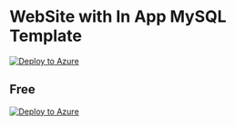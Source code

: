 # WebSite with In App MySQL Template
[![Deploy to Azure](http://azuredeploy.net/deploybutton.png)](https://portal.azure.com/#create/Microsoft.Template/uri/https%3A%2F%2Fraw.githubusercontent.com%2Ftakekazuomi%2Farm-websites%2Fmaster%2Fazuredeploy.json)

## Free
[![Deploy to Azure](http://azuredeploy.net/deploybutton.png)](https://portal.azure.com/#create/Microsoft.Template/uri/https%3A%2F%2Fraw.githubusercontent.com%2Ftakekazuomi%2Farm-websites%2Fmaster%2Fazuredeploy-free.json)
